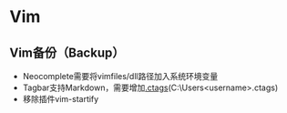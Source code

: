 # Vim
## Vim备份（Backup）
* Neocomplete需要将vimfiles/dll路径加入系统环境变量
* Tagbar支持Markdown，需要增加[.ctags](./vimfiles/plugin/.ctags)(C:\Users\<username>\.ctags)
* 移除插件vim-startify
